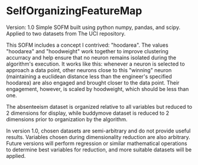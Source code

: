 # SelfOrganizingFeatureMap

Version: 1.0
Simple SOFM built using python numpy, pandas, and scipy. Applied to two datasets from The UCI repository.

This SOFM includes a concept I contrived: "hoodarea".
The values "hoodarea" and "hoodweight" work together to improve clustering accurracy and help ensure that
no neuron remains isolated during the algorithm's execution. It works like this:
whenever a neuron is selected to approach a data point, other neurons close to this "winning" neuron (maintaining a
euclidean distance less than the engineer's specified hoodarea) are also engaged and brought closer to the data point.
Their engagement, however, is scaled by hoodweight, which should be less than one.

The absenteeism dataset is organized relative to all variables but reduced to 2 dimensions for display, while 
buddymove dataset is reduced to 2 dimensions prior to organization by the algorithm.

In version 1.0, chosen datasets are semi-arbitrary and do not provide useful results. Variables chosen during
dimensionality reduction are also arbitrary. Future versions will perform regression or similar mathematical operations
to determine best variables for reduction, and more suitable datasets will be applied.
